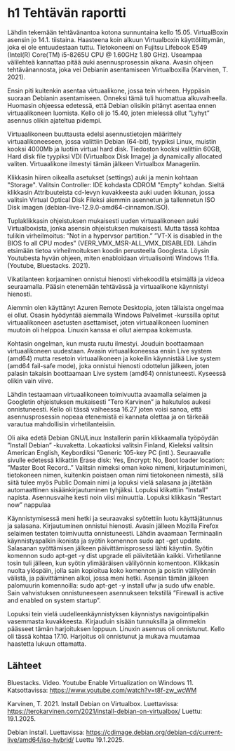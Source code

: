 # h1 Tehtävän raportti
Lähdin tekemään tehtävänantoa kotona sunnuntaina kello 15.05. VirtualBoxin asensin jo 14.1. tiistaina. Haasteena koin alkuun Virtualboxin käyttöliittymän, joka ei ole entuudestaan tuttu. Tietokoneeni on Fujitsu Lifebook E549 (Intel(R) Core(TM) i5-8265U CPU @ 1.60GHz  1.80 GHz).
Useampaa välilehteä kannattaa pitää auki asennusprosessin aikana. Avasin ohjeen tehtävänannosta, joka vei Debianin asentamiseen Virtualboxilla (Karvinen, T. 2021).  

Ensin piti kuitenkin asentaa virtuaalikone, jossa tein virheen. Hyppäsin suoraan Debianin asentamiseen. Onneksi tämä tuli huomattua alkuvaiheella. 
Huomasin ohjeessa edetessä, että Debian olisikin pitänyt asentaa ennen virtuaalikoneen luomista. Kello oli jo 15.40, joten mielessä ollut ”Lyhyt” asennus olikin ajateltua pidempi. 

Virtuaalikoneen buuttausta edelsi asennustietojen määrittely virtuaalikoneeseen, jossa valittiin Debian (64-bit), tyypiksi Linux, muistin kooksi 4000Mb ja luotiin virtual hard disk. Tiedoston kooksi valittiin 60GB, Hard disk file tyypiksi VDI (Virtualbox Disk Image) ja dynamically allocated valiten. Virtuaalikone ilmestyi tämän jälkeen Virtualbox Manageriin.

Klikkasin hiiren oikealla asetukset (settings) auki ja menin kohtaan "Storage". Valitsin Controller: IDE kohdasta CDROM "Empty" kohdan. Sieltä klikkasin Attribuuteista cd-levyn kuvakkeesta auki uuden ikkunan, jossa valitsin Virtual Optical Disk Fileksi aiemmin asennetun ja tallennetun ISO Disk imagen (debian-live-12.9.0-amd64-cinnamon.ISO).

Tuplaklikkasin ohjeistuksen mukaisesti uuden virtuaalikoneen auki Virtualboxista, jonka asensin ohjeistuksen mukaisesti. Mutta tässä kohtaa tulikin virheilmoitus: ”Not in a hypervsor partition.” ”VT-X is disabled in the BIOS fo all CPU modes” (VERR_VMX_MSR-ALL_VMX_DISABLED).
Lähdin etsimään tietoa virheilmoituksen koodin perusteella Googlesta. Löysin Youtubesta hyvän ohjeen, miten enabloidaan virtualisointi Windows 11:lla. (Youtube, Bluestacks. 2021). 

Vikatilanteen korjaaminen onnistui hienosti virhekoodilla etsimällä ja videoa seuraamalla. Pääsin etenemään tehtävässä ja virtuaalikone käynnistyi hienosti.

Aiemmin olen käyttänyt Azuren Remote Desktopia, joten tällaista ongelmaa ei ollut. Osasin hyödyntää aiemmalla Windows Palvelimet -kurssilla opitut virtuaalikoneen asetusten asettamiset, joten virtuaalikoneen luominen muutoin oli helppoa. Linuxin kanssa ei ollut aiempaa kokemusta.

Kohtasin ongelman, kun musta ruutu ilmestyi. Jouduin boottaamaan virtuaalikoneen uudestaan. Avasin virtuaalikoneessa ensin Live system (amd64) mutta resetoin virtuaalikoneen ja kokeilin käynnistää Live system (amd64 fail-safe mode), joka onnistui hienosti odottelun jälkeen, joten palasin takaisin boottaamaan Live system (amd64) onnistuneesti. Kyseessä olikin vain viive.

Lähdin testaamaan virtuaalikoneen toimivuutta avaamalla selaimen ja Googletin ohjeistuksen mukaisesti ”Tero Karvinen” ja hakutulos aukesi onnistuneesti. Kello oli tässä vaiheessa 16.27 joten voisi sanoa, että asennusprosessin nopeaa etenemistä ei kannata olettaa ja on tärkeää varautua mahdollisiin virhetilanteisiin. 

Oli aika edetä Debian GNU/Linux Installerin pariin klikkaamalla työpöydän ”Install Debian” -kuvaketta. Lokaatioksi valitsin Finland, Kieleksi valitsin American English, Keybordiksi ”Generic 105-key PC (intl.).
Seuraavalle sivulle edetessä klikattin Erase disk: Yes, Encrypt: No, Boot loader location: ”Master Boot Record..” Valitsin nimeksi oman koko nimeni, kirjautuminimeni, tietokoneen nimen, kuitenkin poistaen oman nimi tietokoneen nimestä, sillä siitä tulee myös Public Domain nimi ja lopuksi vielä salasana ja jätetään automaattinen sisäänkirjautuminen tyhjäksi. Lopuksi klikattiin ”Install” napista. Asennusvaihe kesti noin viisi minuuttia. Lopuksi klikkasin ”Restart now” nappulaa

Käynnistymisessä meni hetki ja seuraavaksi syötettiin luotu käyttäjätunnus ja salasana. Kirjautuminen onnistui hienosti. Avasin jälleen Mozilla Firefox selaimen testaten toimivuutta onnistuneesti. Lähdin avaamaan Terminaalin käynnistyspalkin ikonista ja syötin komennon sudo apt -get update. Salasanan syöttämisen jälkeen päivittämisprosessi lähti käyntiin. 
Syötin komennon sudo apt-get -y dist upgrade eli päivitetään kaikki. Virhetilanne tosin tuli jälleen, kun syötin ylimääräisen välilyönnin komentoon. Klikkasin nuolta ylöspäin, jolla sain kopioitua koko komennon ja poistin välilyönnin välistä, ja päivittäminen alkoi, jossa meni hetki. 
Asensin tämän jälkeen palomuurin komennoilla: sudo apt-get -y install ufw ja sudo ufw enable. Sain vahvistuksen onnistuneeseen asennukseen tekstillä ”Firewall is active and enabled on system startup”. 

Lopuksi tein vielä uudelleenkäynnistyksen käynnistys navigointipalkin vasemmasta kuvakkeesta. Kirjauduin sisään tunnuksilla ja olimmekin päässeet tämän harjoituksen loppuun. Linuxin asennus oli onnistunut. Kello oli tässä kohtaa 17.10. Harjoitus oli onnistunut ja mukava muutamaa haastetta lukuun ottamatta.

## Lähteet 

Bluestacks. Video. Youtube Enable Virtualization on Windows 11.
Katsottavissa: https://www.youtube.com/watch?v=t8f-zw_wcWM

Karvinen, T. 2021. Install Debian on Virtualbox. Luettavissa: https://terokarvinen.com/2021/install-debian-on-virtualbox/ Luettu: 19.1.2025.

Debian install. Luettavissa: https://cdimage.debian.org/debian-cd/current-live/amd64/iso-hybrid/ Luettu 19.1.2025.
